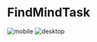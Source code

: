 # FindMindTask
![mobile](https://user-images.githubusercontent.com/79800224/128553821-82f79b52-c472-4705-9e1e-eeb398738ed5.png)
![desktop](https://user-images.githubusercontent.com/79800224/128553824-5e8a9863-efb3-484e-83ca-70b090eb20f6.png)
